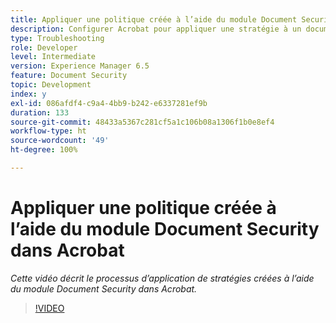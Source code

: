 ```yaml
---
title: Appliquer une politique créée à l’aide du module Document Security dans Acrobat
description: Configurer Acrobat pour appliquer une stratégie à un document à l’aide de Document Security
type: Troubleshooting
role: Developer
level: Intermediate
version: Experience Manager 6.5
feature: Document Security
topic: Development
index: y
exl-id: 086afdf4-c9a4-4bb9-b242-e6337281ef9b
duration: 133
source-git-commit: 48433a5367c281cf5a1c106b08a1306f1b0e8ef4
workflow-type: ht
source-wordcount: '49'
ht-degree: 100%

---
```


# Appliquer une politique créée à l’aide du module Document Security dans Acrobat

*Cette vidéo décrit le processus d’application de stratégies créées à l’aide du module Document Security dans Acrobat.*

>[!VIDEO](https://video.tv.adobe.com/v/3417200?quality=12&learn=on&captions=fre_fr)
